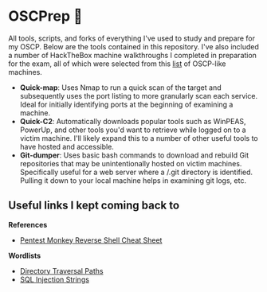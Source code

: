 # OSCPrep :ghost:
All tools, scripts, and forks of everything I've used to study and prepare for my OSCP. Below are the tools contained in this repository. I've also included a number of HackTheBox machine walkthroughs I completed in preparation for the exam, all of which were selected from this [list](https://docs.google.com/spreadsheets/d/1dwSMIAPIam0PuRBkCiDI88pU3yzrqqHkDtBngUHNCw8/edit?usp=sharing) of OSCP-like machines. 

- **Quick-map**: Uses Nmap to run a quick scan of the target and subsequently uses the port listing to more granularly scan each service. Ideal for initially identifying ports at the beginning of examining a machine.
- **Quick-C2**: Automatically downloads popular tools such as WinPEAS, PowerUp, and other tools you'd want to retrieve while logged on to a victim machine. I'll likely expand this to a number of other useful tools to have hosted and accessible. 
- **Git-dumper**: Uses basic bash commands to download and rebuild Git repositories that may be unintentionally hosted on victim machines. Specifically useful for a web server where a /.git directory is identified. Pulling it down to your local machine helps in examining git logs, etc.

## Useful links I kept coming back to
**References**
- [Pentest Monkey Reverse Shell Cheat Sheet](https://pentestmonkey.net/cheat-sheet/shells/reverse-shell-cheat-sheet)

**Wordlists**
- [Directory Traversal Paths](https://github.com/omurugur/Path_Travelsal_Payload_List/blob/master/Payload/Dp.txt)
- [SQL Injection Strings](https://github.com/payloadbox/sql-injection-payload-list)
